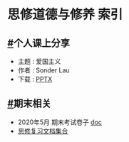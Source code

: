 # 思修道德与修养 索引

## [#](https://hziee.site/pages/Y1S2/Ideology/main.html#个人课上分享)个人课上分享

- 主题 : 爱国主义
- 作者 : Sonder Lau
- 下载 : [PPTX](https://hzieefiles-1300064754.cos.ap-shanghai.myqcloud.com/Y1S2/Ideology/爱国主义.pptx)

## [#](https://hziee.site/pages/Y1S2/Ideology/main.html#期末相关)期末相关

- 2020年5月 期末考试卷子 [doc](https://hzieefiles-1300064754.cos.ap-shanghai.myqcloud.com/Y1S2/Ideology/20200524思修期末考试卷.doc)
- [思修复习文档集合](https://hzieefiles-1300064754.cos.ap-shanghai.myqcloud.com/Y1S2/Ideology/Ideology.zip)
